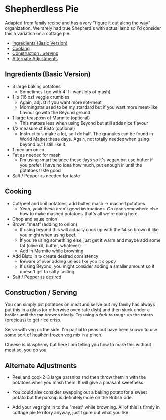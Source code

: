 # Shepherdless Pie

Adapted from family recipe and has a very "figure it out along the way" organization.  We rarely had true Shepherd's with actual lamb so I'd consider this a variation on a cottage pie.

  - [Ingredients (Basic Version)](#ingredients-basic-version)
  - [Cooking](#cooking)
  - [Construction / Serving](#construction--serving)
  - [Alternate Adjustments](#alternate-adjustments)

## Ingredients (Basic Version)

- 3 large baking potatoes
  - Sometimes I go with 4 if I want lots of mash)  
- 1 lb (16 oz) veggie crumbles
  - Again, adjust if you want more not-meat
  - Morningstar used to be my standard but if you want more meat-like flavour go with the Beyond ground
- 1 large teaspoon of Marmite (optional)
  - This matters less when using Beyond but still adds nice flavour
- 1/2 measure of Bisto (optional)
  - Instructions make a lot, so I do half.  The granules can be found in World Market these days.  Again, not totally needed when using beyond but I still like it.
- 1 medium onion
- Fat as needed for mash
  - I'm using smart balance these days so it's vegan but use butter if you prefer.  I have no idea how much, put enough in until the potatoes taste good
- Salt / Pepper as needed for taste
  
## Cooking

- Cut/peel and boil potatoes, add butter, mash -> mashed potatoes
  - Yeah, yeah these aren't good instructions.  Go read somewhere else how to make mashed potatoes, that's all we're doing here.
- Chop and saute onion
- Brown "meat" (adding to onion)
  - If using beyond this will actually cook up with the fat so brown it like you might when using beef.
  - If you're using something else, just get it warm and maybe add some fat (olive oil, butter, whatever)
  - Add in Marmite while browning
- Add Bisto in to create desired consistency
  - Beware of over adding unless like you it sloppy
  - If using Beyond, you might consider adding a smaller amount so it doesn't get to salty tasting.
- Salt / Pepper as desired

## Construction / Serving

You can simply put potatoes on meat and serve but my family has always put this in a glass (or otherwise oven safe dish) and then stuck under a broiler until the top browns nicely.  Try using a fork to rough up the taters (precious) to get nice crisp.

Serve with veg on the side.  I'm partial to peas but have been known to use some sort of heathen frozen veg mix in a pinch.  

Cheese is blasphemy but here I am telling you how to make this without meat so, you do you.

## Alternate Adjustments

- Peel and cook 2-3 large parsnips and then throw them in with the potatoes when you mash them.  It will give a pleasant sweetness.  

- You could also consider swapping out a baking potato for a sweet potato but the parsnip is definitely more on the British side.

- Add your veg right in to the "meat" while browning.  All of this is firmly in cottage pie territory anyway, just figure out what you like.
